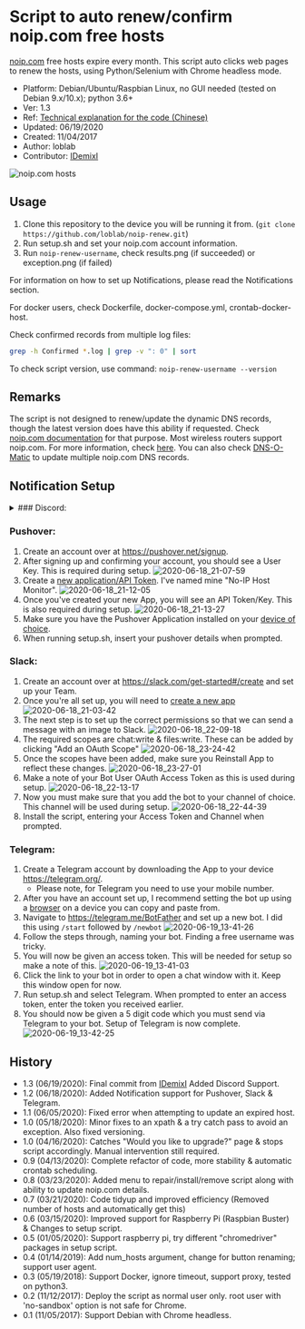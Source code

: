 # Script to auto renew/confirm noip.com free hosts

[noip.com](https://www.noip.com/) free hosts expire every month.
This script auto clicks web pages to renew the hosts,
using Python/Selenium with Chrome headless mode.

- Platform: Debian/Ubuntu/Raspbian Linux, no GUI needed (tested on Debian 9.x/10.x); python 3.6+
- Ver: 1.3
- Ref: [Technical explanation for the code (Chinese)](http://www.jianshu.com/p/3c8196175147)
- Updated: 06/19/2020
- Created: 11/04/2017
- Author: loblab
- Contributor: [IDemixI](https://www.github.com/IDemixI)

![noip.com hosts](https://raw.githubusercontent.com/loblab/noip-renew/master/screenshot.png)


## Usage

1. Clone this repository to the device you will be running it from. (`git clone https://github.com/loblab/noip-renew.git`)
2. Run setup.sh and set your noip.com account information.
3. Run `noip-renew-username`, check results.png (if succeeded) or exception.png (if failed)

For information on how to set up Notifications, please read the Notifications section.

For docker users, check Dockerfile, docker-compose.yml, crontab-docker-host.

Check confirmed records from multiple log files:

``` bash
grep -h Confirmed *.log | grep -v ": 0" | sort
```

To check script version, use command: ``noip-renew-username --version``


## Remarks

The script is not designed to renew/update the dynamic DNS records, though the latest version does have this ability if requested.
Check [noip.com documentation](https://www.noip.com/integrate) for that purpose.
Most wireless routers support noip.com. For more information, check [here](https://www.noip.com/support/knowledgebase/what-devices-support-no-ips-dynamic-dns-update-service/).
You can also check [DNS-O-Matic](https://dnsomatic.com/) to update multiple noip.com DNS records.


## Notification Setup
<details><summary>### Discord:</summary>
<p>

### Discord:

1. Sign up on the [Discord website](https://discord.com/login).
2. After creating an account, create a server.
   ![2020-06-19_16-30-40](https://user-images.githubusercontent.com/23632287/85154342-3c2d8c80-b24f-11ea-9404-05a24b500dc2.png)
3. Once this is done, right click on server > server settings > webhooks
   ![2020-06-19_16-29-47](https://user-images.githubusercontent.com/23632287/85154382-48b1e500-b24f-11ea-9e9b-e7a30c513a15.png)
4. Create a new webhook with a name of choice. Mine is "No-IP Host Monitor" and assign it to a channel.
   ![2020-06-19_16-31-36](https://user-images.githubusercontent.com/23632287/85154439-5bc4b500-b24f-11ea-88bc-75c9ce4b88c4.png)
5. Copy the Webhook URL and enter this during setup. 

</p>
</details>


### Pushover:

1. Create an account over at https://pushover.net/signup.
2. After signing up and confirming your account, you should see a User Key. This is required during setup.
![2020-06-18_21-07-59](https://user-images.githubusercontent.com/23632287/85068139-d0451880-b1a9-11ea-89f1-ab0daf8a3921.png)
3. Create a [new application/API Token](https://pushover.net/apps/build). I've named mine "No-IP Host Monitor".
![2020-06-18_21-12-05](https://user-images.githubusercontent.com/23632287/85068447-51041480-b1aa-11ea-8d30-6650488502ef.png)
4. Once you've created your new App, you will see an API Token/Key. This is also required during setup.
![2020-06-18_21-13-27](https://user-images.githubusercontent.com/23632287/85068512-71cc6a00-b1aa-11ea-86d1-f360ad08ce2f.png)
5. Make sure you have the Pushover Application installed on your [device of choice](https://pushover.net/clients).
6. When running setup.sh, insert your pushover details when prompted.

### Slack:

1. Create an account over at https://slack.com/get-started#/create and set up your Team.
2. Once you're all set up, you will need to [create a new app](https://api.slack.com/apps)
![2020-06-18_21-03-42](https://user-images.githubusercontent.com/23632287/85068598-9b859100-b1aa-11ea-9a87-4df4388f0309.png)
3. The next step is to set up the correct permissions so that we can send a message with an image to Slack.
![2020-06-18_22-09-18](https://user-images.githubusercontent.com/23632287/85078604-ad702f80-b1bc-11ea-887b-24dc445fbc98.png)
4. The required scopes are chat:write & files:write. These can be added by clicking "Add an OAuth Scope"
![2020-06-18_23-24-42](https://user-images.githubusercontent.com/23632287/85078653-ca0c6780-b1bc-11ea-825f-ee9e28c2fb70.png) 
5. Once the scopes have been added, make sure you Reinstall App to reflect these changes.
![2020-06-18_23-27-01](https://user-images.githubusercontent.com/23632287/85078735-fe802380-b1bc-11ea-8a01-4d6f59e9df0a.png)
6. Make a note of your Bot User OAuth Access Token as this is used during setup.
![2020-06-18_22-13-17](https://user-images.githubusercontent.com/23632287/85078760-0c35a900-b1bd-11ea-9c67-e1f39bfe3073.png)
7. Now you must make sure that you add the bot to your channel of choice. This channel will be used during setup.
![2020-06-18_22-44-39](https://user-images.githubusercontent.com/23632287/85078811-2ff8ef00-b1bd-11ea-9543-cf616bfc56b2.png)
8. Install the script, entering your Access Token and Channel when prompted.

### Telegram:

1. Create a Telegram account by downloading the App to your device https://telegram.org/. 
   - Please note, for Telegram you need to use your mobile number.
2. After you have an account set up, I recommend setting the bot up using a [browser](https://web.telegram.org/) on a device you can copy and paste from.
3. Navigate to https://telegram.me/BotFather and set up a new bot. I did this using `/start` followed by `/newbot`
![2020-06-19_13-41-26](https://user-images.githubusercontent.com/23632287/85134354-3fffe580-b234-11ea-98f9-e64306c9c264.png)
4. Follow the steps through, naming your bot. Finding a free username was tricky.
5. You will now be given an access token. This will be needed for setup so make a note of this. 
![2020-06-19_13-41-03](https://user-images.githubusercontent.com/23632287/85134895-1abfa700-b235-11ea-8fab-66ef43a1bb86.png)
6. Click the link to your bot in order to open a chat window with it. Keep this window open for now.
7. Run setup.sh and select Telegram. When prompted to enter an access token, enter the token you received earlier.
8. You should now be given a 5 digit code which you must send via Telegram to your bot. Setup of Telegram is now complete.
![2020-06-19_13-42-25](https://user-images.githubusercontent.com/23632287/85134940-257a3c00-b235-11ea-804b-1e50f4724736.png)


## History
- 1.3 (06/19/2020): Final commit from [IDemixI](https://www.github.com/IDemixI) Added Discord Support.
- 1.2 (06/18/2020): Added Notification support for Pushover, Slack & Telegram. 
- 1.1 (06/05/2020): Fixed error when attempting to update an expired host.
- 1.0 (05/18/2020): Minor fixes to an xpath & a try catch pass to avoid an exception. Also fixed versioning.
- 1.0 (04/16/2020): Catches "Would you like to upgrade?" page & stops script accordingly. Manual intervention still required.
- 0.9 (04/13/2020): Complete refactor of code, more stability & automatic crontab scheduling.
- 0.8 (03/23/2020): Added menu to repair/install/remove script along with ability to update noip.com details.
- 0.7 (03/21/2020): Code tidyup and improved efficiency (Removed number of hosts and automatically get this)
- 0.6 (03/15/2020): Improved support for Raspberry Pi (Raspbian Buster) & Changes to setup script.
- 0.5 (01/05/2020): Support raspberry pi, try different "chromedriver" packages in setup script.
- 0.4 (01/14/2019): Add num_hosts argument, change for button renaming; support user agent.
- 0.3 (05/19/2018): Support Docker, ignore timeout, support proxy, tested on python3.
- 0.2 (11/12/2017): Deploy the script as normal user only. root user with 'no-sandbox' option is not safe for Chrome.
- 0.1 (11/05/2017): Support Debian with Chrome headless.
